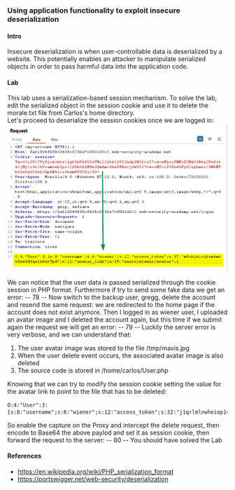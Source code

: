 ### Using application functionality to exploit insecure deserialization

#### Intro
Insecure deserialization is when user-controllable data is deserialized by a website. This potentially enables an attacker to manipulate serialized objects in order to pass harmful data into the application code. 

#### Lab
This lab uses a serialization-based session mechanism. To solve the lab, edit the serialized object in the session cookie and use it to delete the morale.txt file from Carlos's home directory.<br>
Let's proceed to deserialize the session cookies once we are logged in:
<br>![img](./img/77.png)<br>

We can notice that the user data is passed serialized through the cookie session in PHP format. Furthermore if try to send some fake data we get an error:
-- 78 --
Now switch to the backup user, gregg, delete the account and resend the same request: we are redirected to the home page if the account does not exist anymore. Then I logged in as wiener user, I uploaded an avatar image and I deleted the account again, but this time if we submit again the request we will get an error:
-- 79 --
Luckily the server error is very verbose, and we can understand that:
1. The user avatar image was stored to the file /tmp/mavis.jpg
2. When the user delete event occurs, the associated avatar image is also deleted
3. The source code is stored in /home/carlos/User.php

Knowing that we can try to modify the session cookie setting  the value for the avatar link to point to the file that has to be deleted:
```
O:4:"User":3:{s:8:"username";s:6:"wiener";s:12:"access_token";s:32:"j1qrlmlnwheiop14d31ialg4y5up18sc";s:11:"avatar_link";s:23:"/home/carlos/morale.txt";}
```
So enable the capture on the Proxy and intercept the delete request, then encode to Base64 the above paylod and set it as session cookie, then forward the request to the server:
-- 80 --
You should have solved the Lab




#### References
+ https://en.wikipedia.org/wiki/PHP_serialization_format
+ https://portswigger.net/web-security/deserialization
